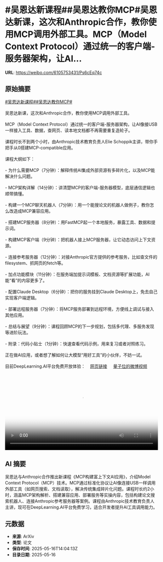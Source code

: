 # #吴恩达新课程##吴恩达教你MCP#吴恩达新课，这次和Anthropic合作，教你使用MCP调用外部工具。MCP（Model Context Protocol）通过统一的客户端-服务器架构，让AI...

**URL**: https://weibo.com/6105753431/Ps6cEq74c

## 原始摘要

<a href="https://m.weibo.cn/search?containerid=231522type%3D1%26t%3D10%26q%3D%23%E5%90%B4%E6%81%A9%E8%BE%BE%E6%96%B0%E8%AF%BE%E7%A8%8B%23&amp;extparam=%23%E5%90%B4%E6%81%A9%E8%BE%BE%E6%96%B0%E8%AF%BE%E7%A8%8B%23" data-hide=""><span class="surl-text">#吴恩达新课程#</span></a><a href="https://m.weibo.cn/search?containerid=231522type%3D1%26t%3D10%26q%3D%23%E5%90%B4%E6%81%A9%E8%BE%BE%E6%95%99%E4%BD%A0MCP%23&amp;extparam=%23%E5%90%B4%E6%81%A9%E8%BE%BE%E6%95%99%E4%BD%A0MCP%23" data-hide=""><span class="surl-text">#吴恩达教你MCP#</span></a><br><br>吴恩达新课，这次和Anthropic合作，教你使用MCP调用外部工具。<br><br>MCP（Model Context Protocol）通过统一的客户端-服务器架构，让AI像接USB一样接入工具、数据，查网页、读本地文档都不再需要重复造轮子。<br><br>课程时长不到两个小时，由Anthropic技术教育负责人Elie Schoppik主讲，带你手把手从0搭建MCP-compatible应用。<br><br>课程大纲如下：<br><br>- 为什么需要MCP（7分钟）：解释传统AI集成外部资源有多碎片化，以及MCP能解决什么问题。<br><br>- MCP架构详解（14分钟）：讲清楚MCP的客户端-服务器模型，底层通信逻辑也顺带搞懂。<br><br>- 构建一个MCP聊天机器人（7分钟）：用一个能搜论文的机器人做例子，教你怎么改造成MCP兼容应用。<br><br>- 搭建MCP服务器（8分钟）：用FastMCP起一个本地服务，暴露工具、数据和提示词。<br><br>- 构建MCP客户端（9分钟）：把机器人接上MCP服务器，让它动态访问上下文资源。<br><br>- 连接参考服务器（12分钟）：对接Anthropic官方提供的参考服务，比如查文件的filesystem、抓网页的fetch等。<br><br>- 加点功能模块（11分钟）：在服务端加提示词模板、文档资源等扩展功能，AI能“看”的内容更多了。<br><br>- 配置Claude Desktop（6分钟）：把你的服务挂到Claude Desktop上，免去自己实现客户端逻辑。<br><br>- 部署远程服务器（7分钟）：将MCP服务部署到远程环境，方便线上调试与接入其他应用。<br><br>- 总结与展望（9分钟）：课程回顾MCP的下一步规划，包括多代理、多服务发现等进阶玩法。<br><br>- 附录：代码小贴士（1分钟）：快速查看代码示例，用来复习或者对照练习。<br><br>正在做AI应用，或者想了解如何让大模型“用好工具”的小伙伴，不妨一试。<br><br>目前DeepLearning.AI平台免费开放体验：<a href="https://weibo.cn/sinaurl?u=https%3A%2F%2Fwww.deeplearning.ai%2Fshort-courses%2Fmcp-build-rich-context-ai-apps-with-anthropic%2F" data-hide=""><span class="url-icon"><img style="width: 1rem;height: 1rem" src="https://h5.sinaimg.cn/upload/2015/09/25/3/timeline_card_small_web_default.png" referrerpolicy="no-referrer"></span><span class="surl-text">网页链接</span></a> <a href="https://video.weibo.com/show?fid=1034:5166960149725200" data-hide=""><span class="url-icon"><img style="width: 1rem;height: 1rem" src="https://h5.sinaimg.cn/upload/2015/09/25/3/timeline_card_small_video_default.png" referrerpolicy="no-referrer"></span><span class="surl-text">量子位的微博视频</span></a><br clear="both"><div style="clear: both"></div><video controls="controls" poster="https://tvax1.sinaimg.cn/orj480/006Fd7o3ly1i1hfffeb5fj30zk0k0q47.jpg" style="width: 100%"><source src="https://f.video.weibocdn.com/o0/9aFkbQLclx08oi4xYVUY01041200D1BQ0E010.mp4?label=mp4_720p&amp;template=1280x720.25.0&amp;ori=0&amp;ps=1CwnkDw1GXwCQx&amp;Expires=1747407784&amp;ssig=WKA9GMLAKK&amp;KID=unistore,video"><source src="https://f.video.weibocdn.com/o0/nAMmVJvdlx08oi4xnYEM01041200jkYo0E010.mp4?label=mp4_hd&amp;template=852x480.25.0&amp;ori=0&amp;ps=1CwnkDw1GXwCQx&amp;Expires=1747407784&amp;ssig=GtvV4mbx%2Ba&amp;KID=unistore,video"><source src="https://f.video.weibocdn.com/o0/BgLWm9LUlx08oi4wMFEA01041200cwaa0E010.mp4?label=mp4_ld&amp;template=640x360.25.0&amp;ori=0&amp;ps=1CwnkDw1GXwCQx&amp;Expires=1747407784&amp;ssig=rxJfBZC%2BAR&amp;KID=unistore,video"><p>视频无法显示，请前往<a href="https://video.weibo.com/show?fid=1034%3A5166960149725200" target="_blank" rel="noopener noreferrer">微博视频</a>观看。</p></video>

## AI 摘要

吴恩达与Anthropic合作推出新课程《MCP构建富上下文AI应用》，介绍Model Context Protocol（MCP）技术。MCP通过标准化协议让AI像连接USB一样调用外部工具（如网页搜索、文档读取），解决传统集成碎片化问题。课程时长约2小时，涵盖MCP架构解析、搭建兼容应用、部署服务等实操内容，包括构建论文搜索机器人、连接Anthropic参考服务器等案例。课程由Anthropic技术教育负责人主讲，现可在DeepLearning.AI平台免费学习，适合开发者提升AI工具调用能力。

## 元数据

- **来源**: ArXiv
- **类型**: 论文
- **保存时间**: 2025-05-16T14:04:13Z
- **目录日期**: 2025-05-16
